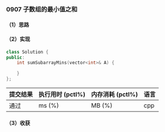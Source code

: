 ### 0907 子数组的最小值之和

#### （1）思路

#### （2）实现

```cpp
class Solution {
public:
    int sumSubarrayMins(vector<int>& A) {

    }
};
```

| 提交结果 | 执行用时 (pctl%) | 内存消耗 (pctl%) | 语言 |
|:---------|:-----------------|:-----------------|:-----|
| 通过     |  ms (%)   |  MB (%)  | cpp  |

#### （3）收获
